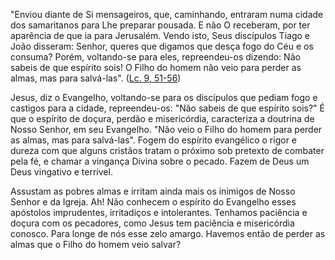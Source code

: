 "Enviou diante de Si mensageiros, que, caminhando, entraram numa cidade dos samaritanos para Lhe preparar pousada. E não O receberam, por ter aparência de que ia para Jerusalém. Vendo isto, Seus discípulos Tiago e João disseram: Senhor, queres que digamos que desça fogo do Céu e os consuma? Porém, voltando-se para eles, repreendeu-os dizendo: Não sabeis de que espírito sois! O Filho do homem não veio para perder as almas, mas para salvá-las". ([Lc. 9, 51-56](https://vulgata.online/bible/Lc.9?ed=MS&vfn=MS.Lc.9.51-56:vs))

Jesus, diz o Evangelho, voltando-se para os discípulos que pediam fogo e castigos para a cidade, repreendeu-os: "Não sabeis de que espírito sois?" É que o espírito de doçura, perdão e misericórdia, caracteriza a doutrina de Nosso Senhor, em seu Evangelho. "Não veio o Filho do homem para perder as almas, mas para salvá-las". Fogem do espírito evangélico o rigor e dureza com que alguns cristãos tratam o próximo sob pretexto de combater pela fé, e chamar a vingança Divina sobre o pecado. Fazem de Deus um Deus vingativo e terrível.

Assustam as pobres almas e irritam ainda mais os inimigos de Nosso Senhor e da Igreja. Ah! Não conhecem o espírito do Evangelho esses apóstolos imprudentes, irritadiços e intolerantes. Tenhamos paciência e doçura com os pecadores, como Jesus tem paciência e misericórdia conosco. Para longe de nós esse zelo amargo. Havemos então de perder as almas que o Filho do homem veio salvar?